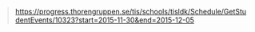 > https://progress.thorengruppen.se/tis/schools/tisldk/Schedule/GetStudentEvents/10323?start=2015-11-30&end=2015-12-05
